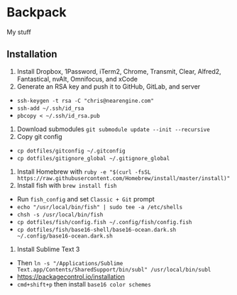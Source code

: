 # Backpack

My stuff

## Installation

1. Install Dropbox, 1Password, iTerm2, Chrome, Transmit, Clear, Alfred2, Fantastical, nvAlt, Omnifocus, and xCode
1. Generate an RSA key and push it to GitHub, GitLab, and server
  * `ssh-keygen -t rsa -C "chris@nearengine.com"`
  * `ssh-add ~/.ssh/id_rsa`
  * `pbcopy < ~/.ssh/id_rsa.pub`
1. Download submodules `git submodule update --init --recursive`
1. Copy git config
  * `cp dotfiles/gitconfig ~/.gitconfig`
  * `cp dotfiles/gitignore_global ~/.gitignore_global`
1. Install Homebrew with `ruby -e "$(curl -fsSL https://raw.githubusercontent.com/Homebrew/install/master/install)"`
1. Install fish with `brew install fish`
  * Run `fish_config` and set `Classic + Git` prompt
  * `echo "/usr/local/bin/fish" | sudo tee -a /etc/shells`
  * `chsh -s /usr/local/bin/fish`
  * `cp dotfiles/fish/config.fish ~/.config/fish/config.fish`
  * `cp dotfiles/fish/base16-shell/base16-ocean.dark.sh ~/.config/base16-ocean.dark.sh`
1. Install Sublime Text 3
  * Then `ln -s "/Applications/Sublime Text.app/Contents/SharedSupport/bin/subl" /usr/local/bin/subl`
  * https://packagecontrol.io/installation
  * `cmd+shift+p` then install `base16 color schemes`

